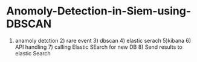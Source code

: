 # Anomoly-Detection-in-Siem-using-DBSCAN
1) anamoly detction 2) rare event 3) dbscan 4) elastic serach 5)kibana 6) API handling 7) calling Elastic SEarch for new DB 8) Send results to elastic Search
